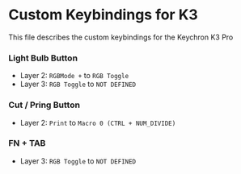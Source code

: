 # Custom Keybindings for K3

This file describes the custom keybindings for the Keychron K3 Pro

### Light Bulb Button

- Layer 2: `RGBMode +` to `RGB Toggle`
- Layer 3: `RGB Toggle` to `NOT DEFINED`

### Cut / Pring Button

- Layer 2: `Print` to `Macro 0 (CTRL + NUM_DIVIDE)`

### FN + TAB

- Layer 3: `RGB Toggle` to `NOT DEFINED`
